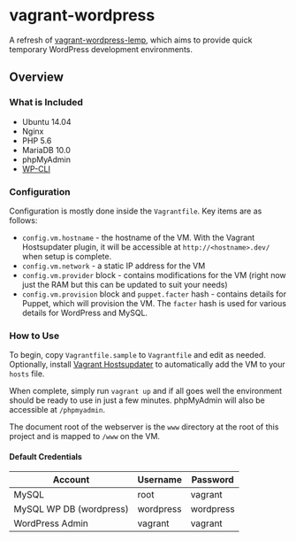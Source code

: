 # vagrant-wordpress
A refresh of [vagrant-wordpress-lemp](https://bitbucket.org/axocomm/vagrant-wordpress-lemp), which aims to provide quick temporary WordPress development environments.

## Overview
### What is Included
+ Ubuntu 14.04
+ Nginx
+ PHP 5.6
+ MariaDB 10.0
+ phpMyAdmin
+ [WP-CLI](http://wp-cli.org/)

### Configuration
Configuration is mostly done inside the `Vagrantfile`. Key items are as follows:

+ `config.vm.hostname` - the hostname of the VM. With the Vagrant Hostsupdater plugin, it will be accessible at `http://<hostname>.dev/` when setup is complete.
+ `config.vm.network` - a static IP address for the VM
+ `config.vm.provider` block - contains modifications for the VM (right now just the RAM but this can be updated to suit your needs)
+ `config.vm.provision` block and `puppet.facter` hash - contains details for Puppet, which will provision the VM. The `facter` hash is used for various details for WordPress and MySQL.

### How to Use
To begin, copy `Vagrantfile.sample` to `Vagrantfile` and edit as needed. Optionally, install [Vagrant Hostsupdater](https://github.com/cogitatio/vagrant-hostsupdater) to automatically add the VM to your `hosts` file.

When complete, simply run `vagrant up` and if all goes well the environment should be ready to use in just a few minutes. phpMyAdmin will also be accessible at `/phpmyadmin`.

The document root of the webserver is the `www` directory at the root of this project and is mapped to `/www` on the VM.

#### Default Credentials
Account     | Username  | Password
------------|-----------|---------
MySQL       | root      | vagrant
MySQL WP DB (wordpress) | wordpress | wordpress
WordPress Admin | vagrant | vagrant
